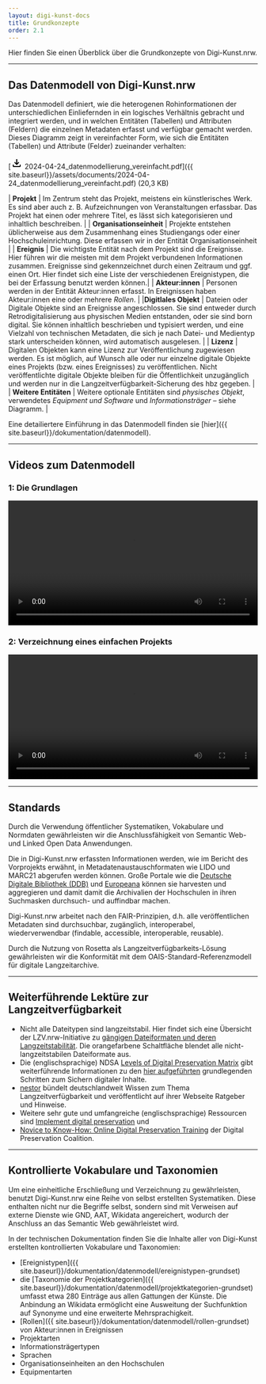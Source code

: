```yaml
---
layout: digi-kunst-docs
title: Grundkonzepte
order: 2.1
---
```


Hier finden Sie einen Überblick über die Grundkonzepte von Digi-Kunst.nrw.

----

## Das Datenmodell von Digi-Kunst.nrw

Das Datenmodell definiert, wie die heterogenen Rohinformationen der unterschiedlichen Einliefernden in ein logisches Verhältnis gebracht und integriert werden, und in welchen Entitäten (Tabellen) und Attributen (Feldern) die einzelnen Metadaten erfasst und verfügbar gemacht werden. Dieses Diagramm zeigt in vereinfachter Form, wie sich die Entitäten (Tabellen) und Attribute (Felder) zueinander verhalten:

[<svg class="download-icon" xmlns="http://www.w3.org/2000/svg" height="24" viewBox="0 -960 960 960" width="24"><path d="M480-320 280-520l56-58 104 104v-326h80v326l104-104 56 58-200 200ZM240-160q-33 0-56.5-23.5T160-240v-120h80v120h480v-120h80v120q0 33-23.5 56.5T720-160H240Z"/></svg> 2024-04-24_datenmodellierung_vereinfacht.pdf]({{ site.baseurl}}/assets/documents/2024-04-24_datenmodellierung_vereinfacht.pdf) (20,3 KB)  

| **Projekt**  | Im Zentrum steht das Projekt, meistens ein künstlerisches Werk. Es sind aber auch z. B. Aufzeichnungen von Veranstaltungen erfassbar. Das Projekt hat einen oder mehrere Titel, es lässt sich kategorisieren und inhaltlich beschreiben. |
| **Organisationseinheit** | Projekte entstehen üblicherweise aus dem Zusammenhang eines Studiengangs oder einer Hochschuleinrichtung. Diese erfassen wir in der Entität Organisationseinheit |
| **Ereignis** | Die wichtigste Entität nach dem Projekt sind die Ereignisse. Hier führen wir die meisten mit dem Projekt verbundenen Informationen zusammen. Ereignisse sind gekennzeichnet durch einen Zeitraum und ggf. einen Ort. Hier findet sich eine Liste der verschiedenen Ereignistypen, die bei der Erfassung benutzt werden können.|
| **Akteur:innen** | Personen werden in der Entität Akteur:innen erfasst. In Ereignissen haben Akteur:innen eine oder mehrere *Rollen*. |
|**Digitlales Objekt** | Dateien oder Digitale Objekte sind an Ereignisse angeschlossen. Sie sind entweder durch Retrodigitalisierung aus physischen Medien entstanden, oder sie sind born digital. Sie können inhaltlich beschrieben und typisiert werden, und eine Vielzahl von technischen Metadaten, die sich je nach Datei- und Medientyp stark unterscheiden können, wird automatisch ausgelesen. |
| **Lizenz** | Digitalen Objekten kann eine Lizenz zur Veröffentlichung zugewiesen werden. Es ist möglich, auf Wunsch alle oder nur einzelne digitale Objekte eines Projekts (bzw. eines Ereignisses) zu veröffentlichen. Nicht veröffentlichte digitale Objekte bleiben für die Öffentlichkeit unzugänglich und werden nur in die Langzeitverfügbarkeit-Sicherung des hbz gegeben. |
| **Weitere Entitäten** | Weitere optionale Entitäten sind *physisches Objekt*, verwendetes *Equipment und Software* und *Informationsträger* – siehe Diagramm. |

Eine detailiertere Einführung in das Datenmodell finden sie [hier]({{ site.baseurl}}/dokumentation/datenmodell).

----

## Videos zum Datenmodell

### 1: Die Grundlagen

<video width="100%" controls>
    <source src="{{ site.baseurl}}/assets/documents/2024-04_datenmodellierung_1_grundlagen.mp4" type="video/mp4">
</video>

### 2: Verzeichnung eines einfachen Projekts

<video width="100%" controls>
    <source src="{{ site.baseurl}}/assets/documents/2024-04_datenmodellierung_2_einfaches_beispiel.mp4" type="video/mp4">
</video>

----

## Standards

Durch die Verwendung öffentlicher Systematiken, Vokabulare und Normdaten gewährleisten wir die Anschlussfähigkeit von Semantic Web- und Linked Open Data Anwendungen. 

Die in Digi-Kunst.nrw erfassten Informationen werden, wie im Bericht des Vorprojekts erwähnt, in Metadatenaustauschformaten wie LIDO und MARC21 abgerufen werden können. Große Portale wie die [Deutsche Digitale Bibliothek (DDB)](https://www.deutsche-digitale-bibliothek.de/) und [Europeana](https://www.europeana.eu/) können sie harvesten und aggregieren und damit damit die Archivalien der Hochschulen in ihren Suchmasken durchsuch- und auffindbar machen.

Digi-Kunst.nrw arbeitet nach den FAIR-Prinzipien, d.h. alle veröffentlichen Metadaten sind durchsuchbar, zugänglich, interoperabel, wiederverwendbar (findable, accessible, interoperable, reusable).

Durch die Nutzung von Rosetta als Langzeitverfügbarkeits-Lösung gewährleisten wir die Konformität mit dem OAIS-Standard-Referenzmodell für digitale Langzeitarchive.

---- 

## Weiterführende Lektüre zur Langzeitverfügbarkeit

  * Nicht alle Dateitypen sind langzeitstabil. Hier findet sich eine Übersicht der LZV.nrw-Initiative zu [gängigen Dateiformaten und deren Langzeitstabilität](https://www.lzv.nrw/dateiformate/). Die orangefarbene Schaltfläche blendet alle nicht-langzeitstabilen Dateiformate aus. 
  * Die (englischsprachige) NDSA [Levels of Digital Preservation Matrix](https://osf.io/3na96) gibt weiterführende Informationen zu den [hier aufgeführten]() grundlegenden Schritten zum Sichern digitaler Inhalte.
  * [nestor](https://www.langzeitarchivierung.de/Webs/nestor/DE/Publikationen/publikationen_node.html) bündelt deutschlandweit Wissen zum Thema Langzeitverfügbarkeit und veröffentlicht auf ihrer Webseite Ratgeber und Hinweise.
  * Weitere sehr gute und umfangreiche (englischsprachige) Ressourcen sind [Implement digital preservation](https://www.dpconline.org/digipres/implement-digipres) und
  * [Novice to Know-How: Online Digital Preservation Training](https://www.dpconline.org/digipres/prof-development/n2kh-online-training) der Digital Preservation Coalition.


---- 

## Kontrollierte Vokabulare und Taxonomien

Um eine einheitliche Erschließung und Verzeichnung zu gewährleisten, benutzt Digi-Kunst.nrw eine Reihe von selbst erstellten Systematiken. Diese enthalten nicht nur die Begriffe selbst, sondern sind mit Verweisen auf externe Dienste wie GND, AAT, Wikidata angereichert, wodurch der Anschluss an das Semantic Web gewährleistet wird.

In der technischen Dokumentation finden Sie die Inhalte aller von Digi-Kunst erstellten kontrollierten Vokabulare und Taxonomien:

  * [Ereignistypen]({{ site.baseurl}}/dokumentation/datenmodell/ereignistypen-grundset)
  * die [Taxonomie der Projektkategorien]({{ site.baseurl}}/dokumentation/datenmodell/projektkategorien-grundset) umfasst etwa 280 Einträge aus allen Gattungen der Künste. Die Anbindung an Wikidata ermöglicht eine Ausweitung der Suchfunktion auf Synonyme und eine erweiterte Mehrsprachigkeit.
  * [Rollen]({{ site.baseurl}}/dokumentation/datenmodell/rollen-grundset) von Akteur:innen in Ereignissen
  * Projektarten
  * Informationsträgertypen
  * Sprachen
  * Organisationseinheiten an den Hochschulen
  * Equipmentarten
